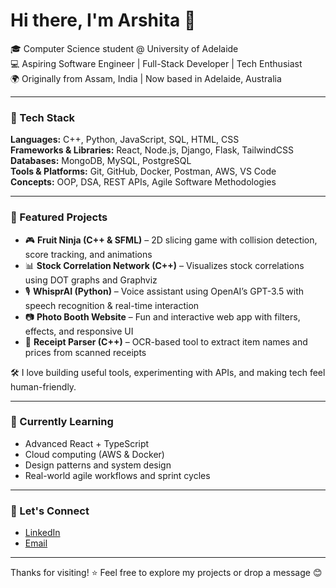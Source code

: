 # Hi there, I'm Arshita 👋

🎓 Computer Science student @ University of Adelaide  
💻 Aspiring Software Engineer | Full-Stack Developer | Tech Enthusiast  
🌍 Originally from Assam, India | Now based in Adelaide, Australia  

---

### 🔧 Tech Stack  
**Languages:** C++, Python, JavaScript, SQL, HTML, CSS  
**Frameworks & Libraries:** React, Node.js, Django, Flask, TailwindCSS  
**Databases:** MongoDB, MySQL, PostgreSQL  
**Tools & Platforms:** Git, GitHub, Docker, Postman, AWS, VS Code  
**Concepts:** OOP, DSA, REST APIs, Agile Software Methodologies

---

### 📂 Featured Projects  
- 🎮 **Fruit Ninja (C++ & SFML)** – 2D slicing game with collision detection, score tracking, and animations  
- 📊 **Stock Correlation Network (C++)** – Visualizes stock correlations using DOT graphs and Graphviz  
- 🎙️ **WhisprAI (Python)** – Voice assistant using OpenAI’s GPT-3.5 with speech recognition & real-time interaction  
- 📷 **Photo Booth Website** – Fun and interactive web app with filters, effects, and responsive UI  
- 🧾 **Receipt Parser (C++)** – OCR-based tool to extract item names and prices from scanned receipts  

🛠️ I love building useful tools, experimenting with APIs, and making tech feel human-friendly.

---

### 🧠 Currently Learning  
- Advanced React + TypeScript  
- Cloud computing (AWS & Docker)  
- Design patterns and system design  
- Real-world agile workflows and sprint cycles  

---

### 🤝 Let's Connect  
- [LinkedIn](https://linkedin.com/in/arshitadewan)  
- [Email](arshitad709@gmail.com)  

---

Thanks for visiting! ⭐ Feel free to explore my projects or drop a message 😊  

